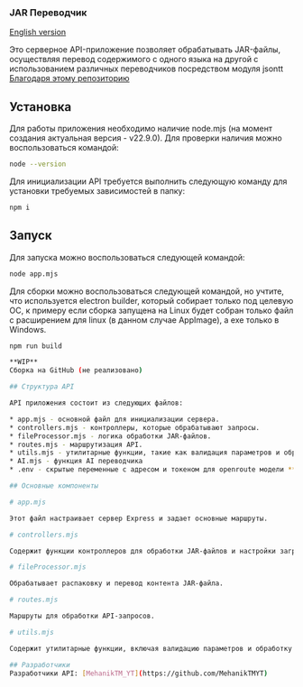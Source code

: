 ### JAR Переводчик
[English version](https://github.com/MehanikTMYT/MineCraftModsTranslator/tree/main/API/README.md)

Это серверное API-приложение позволяет обрабатывать JAR-файлы, осуществляя перевод содержимого с одного языка на другой с использованием различных переводчиков посредством модуля jsontt [Благодаря этому репозиторию](https://github.com/mololab/json-translator)

## Установка

Для работы приложения необходимо наличие node.mjs (на момент создания актуальная версия - v22.9.0). Для проверки наличия можно воспользоваться командой:

```bash
node --version
```
Для инициализации API требуется выполнить следующую команду для установки требуемых зависимостей в папку:

```bash
npm i
```
## Запуск

Для запуска можно воспользоваться следующей командой:

```bash
node app.mjs
```
Для сборки можно воспользоваться следующей командой, но учтите, что используется electron builder, который собирает только под целевую ОС, к примеру если сборка запущена на Linux будет собран только файл с расширением для linux (в данном случае AppImage), а exe только в Windows. 

```bash
npm run build

**WIP** 
Сборка на GitHub (не реализовано)

## Структура API

API приложения состоит из следующих файлов:

* app.mjs - основной файл для инициализации сервера.
* controllers.mjs - контроллеры, которые обрабатывают запросы.
* fileProcessor.mjs - логика обработки JAR-файлов.
* routes.mjs - маршрутизация API.
* utils.mjs - утилитарные функции, такие как валидация параметров и обработка файлов.
* AI.mjs - функция AI переводчика
* .env - скрытые переменные с адресом и токеном для openroute модели **нужно создать**

## Основные компоненты

# app.mjs

Этот файл настраивает сервер Express и задает основные маршруты.

# controllers.mjs

Содержит функции контроллеров для обработки JAR-файлов и настройки загрузки.

# fileProcessor.mjs

Обрабатывает распаковку и перевод контента JAR-файла.

# routes.mjs

Маршруты для обработки API-запросов.

# utils.mjs

Содержит утилитарные функции, включая валидацию параметров и обработку файлов.

## Разработчики
Разработчики API: [MehanikTM_YT](https://github.com/MehanikTMYT)